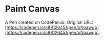 # Paint Canvas 

A Pen created on CodePen.io. Original URL: [https://codepen.io/a88126451/pen/oNoawgb](https://codepen.io/a88126451/pen/oNoawgb).


